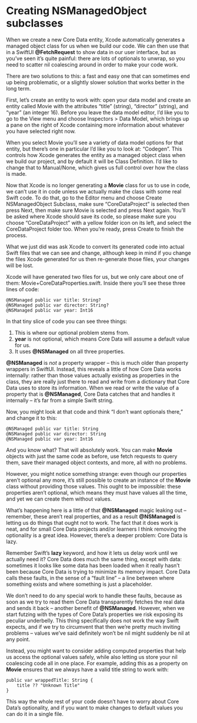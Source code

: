 # Creating NSManagedObject subclasses

When we create a new Core Data entity, Xcode automatically generates a managed object class for us when we build our code. We can then use that in a SwiftUI **@FetchRequest** to show data in our user interface, but as you’ve seen it’s quite painful: there are lots of optionals to unwrap, so you need to scatter nil coalescing around in order to make your code work.

There are two solutions to this: a fast and easy one that can sometimes end up being problematic, or a slightly slower solution that works better in the long term.

First, let’s create an entity to work with: open your data model and create an entity called Movie with the attributes “title” (string), “director” (string), and “year” (an integer 16). Before you leave the data model editor, I’d like you to go to the View menu and choose Inspectors > Data Model, which brings up a pane on the right of Xcode containing more information about whatever you have selected right now.

When you select Movie you’ll see a variety of data model options for that entity, but there’s one in particular I’d like you to look at: “Codegen”. This controls how Xcode generates the entity as a managed object class when we build our project, and by default it will be Class Definition. I’d like to change that to Manual/None, which gives us full control over how the class is made.

Now that Xcode is no longer generating a **Movie** class for us to use in code, we can’t use it in code unless we actually make the class with some real Swift code. To do that, go to the Editor menu and choose Create NSManagedObject Subclass, make sure “CoreDataProject” is selected then press Next, then make sure Movie is selected and press Next again. You’ll be asked where Xcode should save its code, so please make sure you choose “CoreDataProject” with a yellow folder icon on its left, and select the CoreDataProject folder too. When you’re ready, press Create to finish the process.

What we just did was ask Xcode to convert its generated code into actual Swift files that we can see and change, although keep in mind if you change the files Xcode generated for us then re-generate those files, your changes will be lost.

Xcode will have generated two files for us, but we only care about one of them: Movie+CoreDataProperties.swift. Inside there you’ll see these three lines of code:
```
@NSManaged public var title: String?
@NSManaged public var director: String?
@NSManaged public var year: Int16
```
In that tiny slice of code you can see three things:

1. This is where our optional problem stems from.
2. **year** is not optional, which means Core Data will assume a default value for us.
3. It uses **@NSManaged** on all three properties.

**@NSManaged** is *not* a property wrapper – this is much older than property wrappers in SwiftUI. Instead, this reveals a little of how Core Data works internally: rather than those values actually existing as properties in the class, they are really just there to read and write from a dictionary that Core Data uses to store its information. When we read or write the value of a property that is **@NSManaged**, Core Data catches that and handles it internally – it’s far from a simple Swift string.

Now, you might look at that code and think “I don’t want optionals there,” and change it to this:
```
@NSManaged public var title: String
@NSManaged public var director: String
@NSManaged public var year: Int16
```
And you know what? That will absolutely work. You can make **Movie** objects with just the same code as before, use fetch requests to query them, save their managed object contexts, and more, all with no problems.

However, you might notice something strange: even though our properties aren’t optional any more, it’s still possible to create an instance of the **Movie** class without providing those values. This ought to be impossible: these properties aren’t optional, which means they must have values all the time, and yet we can create them without values.

What’s happening here is a little of that **@NSManaged** magic leaking out – remember, these aren’t real properties, and as a result **@NSManaged** is letting us do things that ought not to work. The fact that it does work is neat, and for small Core Data projects and/or learners I think removing the optionality is a great idea. However, there’s a deeper problem: Core Data is lazy.

Remember Swift’s **lazy** keyword, and how it lets us delay work until we actually need it? Core Data does much the same thing, except with data: sometimes it looks like some data has been loaded when it really hasn’t been because Core Data is trying to minimize its memory impact. Core Data calls these faults, in the sense of a “fault line” – a line between where something exists and where something is just a placeholder.

We don’t need to do any special work to handle these faults, because as soon as we try to read them Core Data transparently fetches the real data and sends it back – another benefit of **@NSManaged**. However, when we start futzing with the types of Core Data’s properties we risk exposing its peculiar underbelly. This thing specifically does not work the way Swift expects, and if we try to circumvent that then we’re pretty much inviting problems – values we’ve said definitely won’t be nil might suddenly be nil at any point.

Instead, you might want to consider adding computed properties that help us access the optional values safely, while also letting us store your nil coalescing code all in one place. For example, adding this as a property on **Movie** ensures that we always have a valid title string to work with:
```
public var wrappedTitle: String {
    title ?? "Unknown Title"
}
```
This way the whole rest of your code doesn’t have to worry about Core Data’s optionality, and if you want to make changes to default values you can do it in a single file.

